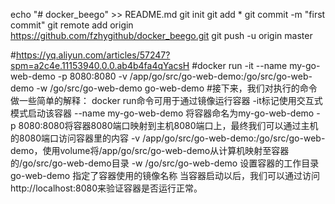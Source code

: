 echo "# docker_beego" >> README.md
git init
git add *
git commit -m "first commit"
git remote add origin https://github.com/fzhygithub/docker_beego.git
git push -u origin master

#https://yq.aliyun.com/articles/57247?spm=a2c4e.11153940.0.0.ab4b4fa4qYacsH
#docker run -it --name my-go-web-demo -p 8080:8080  -v /app/go/src/go-web-demo:/go/src/go-web-demo -w /go/src/go-web-demo go-web-demo
#接下来，我们对执行的命令做一些简单的解释：
docker run命令可用于通过镜像运行容器
-it标记使用交互式模式启动该容器
--name my-go-web-demo 将容器命名为my-go-web-demo
-p 8080:8080将容器8080端口映射到主机8080端口上，最终我们可以通过主机的8080端口访问容器里的内容
-v /app/go/src/go-web-demo:/go/src/go-web-demo，使用volume将/app/go/src/go-web-demo从计算机映射至容器的/go/src/go-web-demo目录
-w /go/src/go-web-demo 设置容器的工作目录
go-web-demo 指定了容器使用的镜像名称
当容器启动以后，我们可以通过访问http://localhost:8080来验证容器是否运行正常。

